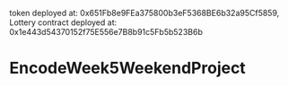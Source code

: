 token deployed at: 0x651Fb8e9FEa375800b3eF5368BE6b32a95Cf5859,
Lottery contract deployed at: 0x1e443d54370152f75E556e7B8b91c5Fb5b523B6b
# EncodeWeek5WeekendProject
